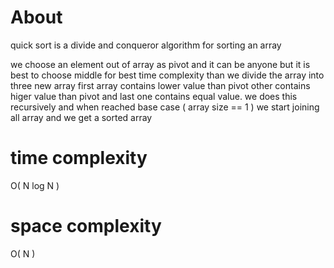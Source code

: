 # About

quick sort is a divide and conqueror algorithm
for sorting an array

we choose an element out of array as pivot and it
can be anyone but it is best to choose middle for best
time complexity
than we divide the array into three new array first array
contains lower value than pivot other contains higer value
than pivot and last one contains equal value.
we does this recursively and when reached base case ( array size == 1 )
we start joining all array and we get a sorted array

# time complexity

O( N log N )

# space complexity

O( N )
